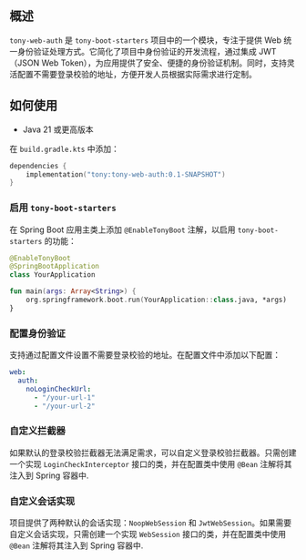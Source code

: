 ## 概述
`tony-web-auth` 是 `tony-boot-starters` 项目中的一个模块，专注于提供 Web 统一身份验证处理方式。它简化了项目中身份验证的开发流程，通过集成 JWT（JSON Web Token），为应用提供了安全、便捷的身份验证机制。同时，支持灵活配置不需要登录校验的地址，方便开发人员根据实际需求进行定制。

## 如何使用
- Java 21 或更高版本


在 `build.gradle.kts` 中添加：
```kotlin
dependencies {
    implementation("tony:tony-web-auth:0.1-SNAPSHOT")
}
```
### 启用 `tony-boot-starters`
在 Spring Boot 应用主类上添加 `@EnableTonyBoot` 注解，以启用 `tony-boot-starters` 的功能：
```kotlin
@EnableTonyBoot
@SpringBootApplication
class YourApplication

fun main(args: Array<String>) {
    org.springframework.boot.run(YourApplication::class.java, *args)
}
```

### 配置身份验证
支持通过配置文件设置不需要登录校验的地址。在配置文件中添加以下配置：
```yaml
web:
  auth:
    noLoginCheckUrl:
      - "/your-url-1"
      - "/your-url-2"
```

### 自定义拦截器
如果默认的登录校验拦截器无法满足需求，可以自定义登录校验拦截器。只需创建一个实现 `LoginCheckInterceptor` 接口的类，并在配置类中使用 `@Bean` 注解将其注入到 Spring 容器中.

### 自定义会话实现
项目提供了两种默认的会话实现：`NoopWebSession` 和 `JwtWebSession`。如果需要自定义会话实现，只需创建一个实现 `WebSession` 接口的类，并在配置类中使用 `@Bean` 注解将其注入到 Spring 容器中.
